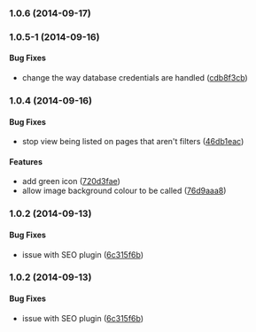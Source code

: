 <a name="1.0.6"></a>
### 1.0.6 (2014-09-17)


<a name="1.0.5-1"></a>
### 1.0.5-1 (2014-09-16)


#### Bug Fixes

* change the way database credentials are handled ([cdb8f3cb](https://craigmdennis@bitbucket.org/simplebitdesign/localwhistler.com/commit/cdb8f3cbf2da81b2acb843bdcbd3f09e2a5add28))


<a name="1.0.4"></a>
### 1.0.4 (2014-09-16)


#### Bug Fixes

* stop view being listed on pages that aren't filters ([46db1eac](https://craigmdennis@bitbucket.org/simplebitdesign/localwhistler.com/commit/46db1eac0017dc6de647675ef4bfdf98d967662d))


#### Features

* add green icon ([720d3fae](https://craigmdennis@bitbucket.org/simplebitdesign/localwhistler.com/commit/720d3faed4105b67eae159a45e13ccd978147a3b))
* allow image background colour to be called ([76d9aaa8](https://craigmdennis@bitbucket.org/simplebitdesign/localwhistler.com/commit/76d9aaa83418d508691f158603c6d65e69205f1b))


<a name="1.0.2"></a>
### 1.0.2 (2014-09-13)


#### Bug Fixes

* issue with SEO plugin ([6c315f6b](https://craigmdennis@bitbucket.org/simplebitdesign/localwhistler.com/commit/6c315f6bb79f20d1b3c375d49e0f2b5905033a46))


<a name="1.0.2"></a>
### 1.0.2 (2014-09-13)


#### Bug Fixes

* issue with SEO plugin ([6c315f6b](https://craigmdennis@bitbucket.org/simplebitdesign/localwhistler.com/commit/6c315f6bb79f20d1b3c375d49e0f2b5905033a46))

